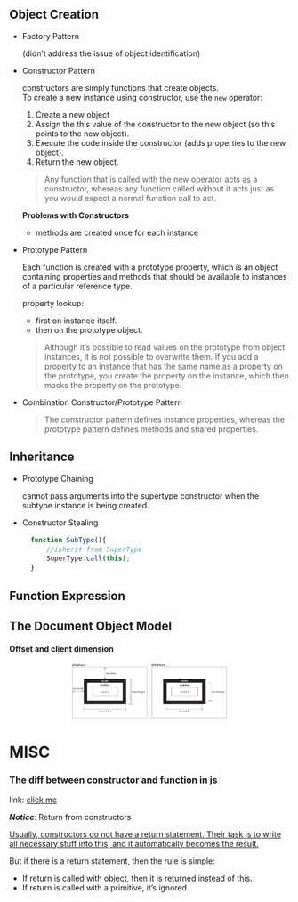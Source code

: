 ## Object Creation

- Factory Pattern
  
   (didn’t address the issue of object identification)

- Constructor Pattern

    constructors are simply functions that create objects.  
    To create a new instance using constructor, use the `new` operator:
    1. Create a new object
    2. Assign the this value of the constructor to the new object (so this points to the new object).
    3. Execute the code inside the constructor (adds properties to the new object).
    4. Return the new object.

    > Any function that is called with the new operator acts as a constructor, whereas any function called without it acts just as you would expect a normal function call to act.

    **Problems with Constructors**

    - methods are created once for each instance

- Prototype Pattern

    Each function is created with a prototype property, which is an object containing properties and methods that should be available to instances of a particular reference type.

    property lookup:  
    
    - first on instance itself.
    - then on the prototype object.

    > Although it’s possible to read values on the prototype from object instances, it is not possible to overwrite them. If you add a property to an instance that has the same name as a property on the prototype, you create the property on the instance, which then masks the property on the prototype.

- Combination Constructor/Prototype Pattern

    > The constructor pattern defines instance properties, whereas the prototype pattern defines methods and shared properties.

## Inheritance

- Prototype Chaining
  
  cannot pass arguments into the supertype constructor when the subtype instance is being created.

- Constructor Stealing
  ```js
    function SubType(){
        //inherit from SuperType
        SuperType.call(this);
    }
  ``` 

## Function Expression

## The Document Object Model

#### Offset and client dimension

<center>
    <img src="img/js/offset.png" height="100">
    <img src="img/js/client.png" height="100">
</center>

# MISC

### The diff between constructor and function in js

link: [click me](https://javascript.info/constructor-new)

_**Notice**_: Return from constructors

  [Usually, constructors do not have a return statement. Their task is to write all necessary stuff into this, and it automatically becomes the result.](https://javascript.info/constructor-new#return-from-constructors)

  But if there is a return statement, then the rule is simple:

  - If return is called with object, then it is returned instead of this.
  - If return is called with a primitive, it’s ignored.
